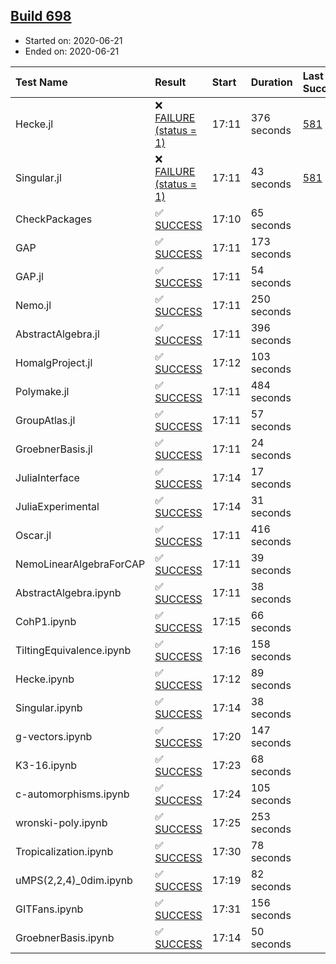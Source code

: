 ## [Build 698](https://oscarci.mathematik.uni-kl.de/job/oscar-julia-1.4/698/)

* Started on: 2020-06-21
* Ended on: 2020-06-21

| Test Name    | Result | Start | Duration | Last Success | First Failure |
|:-------------|:-------|:------|:---------|:-------------|:--------------|
| Hecke.jl | ❌ [FAILURE (status = 1)](https://oscarci.mathematik.uni-kl.de/job/oscar-julia-1.4/698/artifact/logs/build-698/Hecke.jl.log) | 17:11 | 376 seconds | [581](https://oscarci.mathematik.uni-kl.de/job/oscar-julia-1.4/581/) | [582](https://oscarci.mathematik.uni-kl.de/job/oscar-julia-1.4/582/) |
| Singular.jl | ❌ [FAILURE (status = 1)](https://oscarci.mathematik.uni-kl.de/job/oscar-julia-1.4/698/artifact/logs/build-698/Singular.jl.log) | 17:11 | 43 seconds | [581](https://oscarci.mathematik.uni-kl.de/job/oscar-julia-1.4/581/) | [582](https://oscarci.mathematik.uni-kl.de/job/oscar-julia-1.4/582/) |
| CheckPackages | ✅ [SUCCESS](https://oscarci.mathematik.uni-kl.de/job/oscar-julia-1.4/698/artifact/logs/build-698/CheckPackages.log) | 17:10 | 65 seconds |  |  |
| GAP | ✅ [SUCCESS](https://oscarci.mathematik.uni-kl.de/job/oscar-julia-1.4/698/artifact/logs/build-698/GAP.log) | 17:11 | 173 seconds |  |  |
| GAP.jl | ✅ [SUCCESS](https://oscarci.mathematik.uni-kl.de/job/oscar-julia-1.4/698/artifact/logs/build-698/GAP.jl.log) | 17:11 | 54 seconds |  |  |
| Nemo.jl | ✅ [SUCCESS](https://oscarci.mathematik.uni-kl.de/job/oscar-julia-1.4/698/artifact/logs/build-698/Nemo.jl.log) | 17:11 | 250 seconds |  |  |
| AbstractAlgebra.jl | ✅ [SUCCESS](https://oscarci.mathematik.uni-kl.de/job/oscar-julia-1.4/698/artifact/logs/build-698/AbstractAlgebra.jl.log) | 17:11 | 396 seconds |  |  |
| HomalgProject.jl | ✅ [SUCCESS](https://oscarci.mathematik.uni-kl.de/job/oscar-julia-1.4/698/artifact/logs/build-698/HomalgProject.jl.log) | 17:12 | 103 seconds |  |  |
| Polymake.jl | ✅ [SUCCESS](https://oscarci.mathematik.uni-kl.de/job/oscar-julia-1.4/698/artifact/logs/build-698/Polymake.jl.log) | 17:11 | 484 seconds |  |  |
| GroupAtlas.jl | ✅ [SUCCESS](https://oscarci.mathematik.uni-kl.de/job/oscar-julia-1.4/698/artifact/logs/build-698/GroupAtlas.jl.log) | 17:11 | 57 seconds |  |  |
| GroebnerBasis.jl | ✅ [SUCCESS](https://oscarci.mathematik.uni-kl.de/job/oscar-julia-1.4/698/artifact/logs/build-698/GroebnerBasis.jl.log) | 17:11 | 24 seconds |  |  |
| JuliaInterface | ✅ [SUCCESS](https://oscarci.mathematik.uni-kl.de/job/oscar-julia-1.4/698/artifact/logs/build-698/JuliaInterface.log) | 17:14 | 17 seconds |  |  |
| JuliaExperimental | ✅ [SUCCESS](https://oscarci.mathematik.uni-kl.de/job/oscar-julia-1.4/698/artifact/logs/build-698/JuliaExperimental.log) | 17:14 | 31 seconds |  |  |
| Oscar.jl | ✅ [SUCCESS](https://oscarci.mathematik.uni-kl.de/job/oscar-julia-1.4/698/artifact/logs/build-698/Oscar.jl.log) | 17:11 | 416 seconds |  |  |
| NemoLinearAlgebraForCAP | ✅ [SUCCESS](https://oscarci.mathematik.uni-kl.de/job/oscar-julia-1.4/698/artifact/logs/build-698/NemoLinearAlgebraForCAP.log) | 17:11 | 39 seconds |  |  |
| AbstractAlgebra.ipynb | ✅ [SUCCESS](https://oscarci.mathematik.uni-kl.de/job/oscar-julia-1.4/698/artifact/logs/build-698/AbstractAlgebra.ipynb.log) | 17:11 | 38 seconds |  |  |
| CohP1.ipynb | ✅ [SUCCESS](https://oscarci.mathematik.uni-kl.de/job/oscar-julia-1.4/698/artifact/logs/build-698/CohP1.ipynb.log) | 17:15 | 66 seconds |  |  |
| TiltingEquivalence.ipynb | ✅ [SUCCESS](https://oscarci.mathematik.uni-kl.de/job/oscar-julia-1.4/698/artifact/logs/build-698/TiltingEquivalence.ipynb.log) | 17:16 | 158 seconds |  |  |
| Hecke.ipynb | ✅ [SUCCESS](https://oscarci.mathematik.uni-kl.de/job/oscar-julia-1.4/698/artifact/logs/build-698/Hecke.ipynb.log) | 17:12 | 89 seconds |  |  |
| Singular.ipynb | ✅ [SUCCESS](https://oscarci.mathematik.uni-kl.de/job/oscar-julia-1.4/698/artifact/logs/build-698/Singular.ipynb.log) | 17:14 | 38 seconds |  |  |
| g-vectors.ipynb | ✅ [SUCCESS](https://oscarci.mathematik.uni-kl.de/job/oscar-julia-1.4/698/artifact/logs/build-698/g-vectors.ipynb.log) | 17:20 | 147 seconds |  |  |
| K3-16.ipynb | ✅ [SUCCESS](https://oscarci.mathematik.uni-kl.de/job/oscar-julia-1.4/698/artifact/logs/build-698/K3-16.ipynb.log) | 17:23 | 68 seconds |  |  |
| c-automorphisms.ipynb | ✅ [SUCCESS](https://oscarci.mathematik.uni-kl.de/job/oscar-julia-1.4/698/artifact/logs/build-698/c-automorphisms.ipynb.log) | 17:24 | 105 seconds |  |  |
| wronski-poly.ipynb | ✅ [SUCCESS](https://oscarci.mathematik.uni-kl.de/job/oscar-julia-1.4/698/artifact/logs/build-698/wronski-poly.ipynb.log) | 17:25 | 253 seconds |  |  |
| Tropicalization.ipynb | ✅ [SUCCESS](https://oscarci.mathematik.uni-kl.de/job/oscar-julia-1.4/698/artifact/logs/build-698/Tropicalization.ipynb.log) | 17:30 | 78 seconds |  |  |
| uMPS(2,2,4)_0dim.ipynb | ✅ [SUCCESS](https://oscarci.mathematik.uni-kl.de/job/oscar-julia-1.4/698/artifact/logs/build-698/uMPS-2-2-4-_0dim.ipynb.log) | 17:19 | 82 seconds |  |  |
| GITFans.ipynb | ✅ [SUCCESS](https://oscarci.mathematik.uni-kl.de/job/oscar-julia-1.4/698/artifact/logs/build-698/GITFans.ipynb.log) | 17:31 | 156 seconds |  |  |
| GroebnerBasis.ipynb | ✅ [SUCCESS](https://oscarci.mathematik.uni-kl.de/job/oscar-julia-1.4/698/artifact/logs/build-698/GroebnerBasis.ipynb.log) | 17:14 | 50 seconds |  |  |
